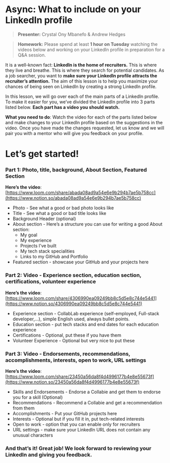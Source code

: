 # Async: What to include on your LinkedIn profile

> **Presenter:** Crystal Ony Mbanefo & Andrew Hedges

> **Homework:** Please spend at least **1 hour on Tuesday** watching the videos below and working on your LinkedIn profile in preparation for a Q&A session.

It is a well-known fact: **LinkedIn is the home of recruiters.** This is where they live and breathe. This is where they search for potential candidates. As a job searcher, you want to **make sure your LinkedIn profile attracts the recruiter’s attention.** The aim of this lesson is to help you maximize your chances of being seen on LinkedIn by creating a strong LinkedIn profile.

In this lesson, we will go over each of the main parts of a LinkedIn profile. To make it easier for you, we’ve divided the LinkedIn profile into 3 parts listed below. **Each part has a video you should watch.**

**What you need to do**: Watch the video for each of the parts listed below and make changes to your LinkedIn profile based on the suggestions in the video. Once you have made the changes requested, let us know and we will pair you with a mentor who will give you feedback on your profile.

# Let’s get started!

### Part 1: Photo, title, background, About Section, Featured Section

**Here’s the video**: [https://www.loom.com/share/abada08ad9a54e6e9b294b7ae5b758cc](https://www.notion.so/abada08ad9a54e6e9b294b7ae5b758cc)

- Photo - See what a good or bad photo looks like
- Title - See what a good or bad title looks like
- Background Header (optional)
- About section - Here’s a structure you can use for writing a good About section:
  - My goal
  - My experience
  - Projects I’ve built
  - My tech stack specialities
  - Links to my GitHub and Portfolio
- Featured section - showcase your GitHub and your projects here

### Part 2: Video - Experience section, education section, certifications, volunteer experience

**Here’s the video**: [https://www.loom.com/share/4306990ea09249bb8c5d5e8c744e5441](https://www.notion.so/4306990ea09249bb8c5d5e8c744e5441)

- Experience section - CollabLab experience (self-employed, Full-stack developer,...), simple English used, always bullet points.
- Education section - put tech stacks and end dates for each education experience
- Certifications - Optional, put these if you have them
- Volunteer Experience - Optional but very nice to put these

### Part 3: Video - Endorsements, recommendations, accomplishments, interests, open to work, URL settings

**Here’s the video**: [https://www.loom.com/share/23450a56da8f4d4996177b4e8e55673f](https://www.notion.so/23450a56da8f4d4996177b4e8e55673f)

- Skills and Endorsements - Endorse a Collabie and get them to endorse you for a skill (Optional)
- Recommendations - Recommend a Collabie and get a recommendation from them
- Accomplishments - Put your GitHub projects here
- Interests - Optional but if you fill it in, put tech-related interests
- Open to work - option that you can enable only for recruiters
- URL settings - make sure your LinkedIn URL does not contain any unusual characters

### And that’s it! Great job! We look forward to reviewing your LinkedIn and giving you feedback.
